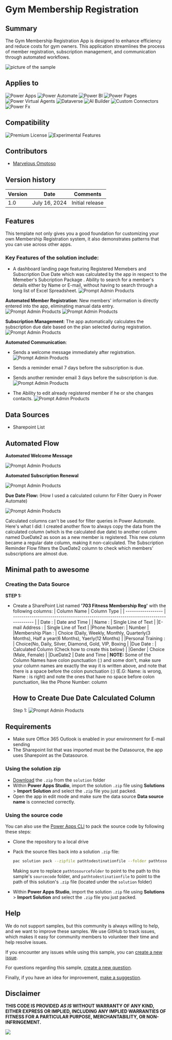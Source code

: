 # Gym Membership Registration

## Summary

The Gym Membership Registration App is designed to enhance efficiency and reduce costs for gym owners. This application streamlines the process of member registration, subscription management, and communication through automated workflows.

![picture of the sample](assets/LandingPage.PNG)

## Applies to

![Power Apps](https://img.shields.io/badge/Power%20Apps-Yes-green "Yes")
![Power Automate](https://img.shields.io/badge/Power%20Automate-Yes-green "Yes")
![Power BI](https://img.shields.io/badge/Power%20BI-No-red "No")
![Power Pages](https://img.shields.io/badge/Power%20Pages-No-red "No")
![Power Virtual Agents](https://img.shields.io/badge/Power%20Virtual%20Agents-No-red "No")
![Dataverse](https://img.shields.io/badge/Dataverse-No-red "No")
![AI Builder](https://img.shields.io/badge/AI%20Builder-No-red "No")
![Custom Connectors](https://img.shields.io/badge/Custom%20Connectors-No-red "No")
![Power Fx](https://img.shields.io/badge/Power%20Fx-No-red "No")

## Compatibility

![Premium License](https://img.shields.io/badge/Premium%20License-Not%20Required-red.svg "Premium license not required")
![Experimental Features](https://img.shields.io/badge/Experimental%20Features-Yes-green.svg "Does rely on experimental features")

## Contributors

- [Marvelous Omotoso](https://github.com/Marvelous-O)

## Version history

| Version | Date          | Comments        |
| ------- | ------------- | --------------- |
| 1.0     | July 16, 2024 | Initial release |

## Features

This template not only gives you a good foundation for customizing your own Membership Registration system, it also demonstrates patterns that you can use across other apps.

### Key Features of the solution include:

- A dashboard landing page featuring Registered Memebers and Subscription Due Date which was calculated by the app in respect to the Memeber's Subcription Package . Ability to search for a member's details either by Name or E-mail, without having to search through a long list of Excel Spreadsheet.
  ![Prompt Admin Products](assets/LandingPage.PNG)

**Automated Member Registration**: New members' information is directly entered into the app, eliminating manual data entry.
![Prompt Admin Products](assets/NewReg1.PNG)
![Prompt Admin Products](assets/NewReg2.PNG)

**Subscription Management**: The app automatically calculates the subscription due date based on the plan selected during registration.
![Prompt Admin Products](assets/EditScreen.PNG)

**Automated Communication**:

- Sends a welcome message immediately after registration.
  ![Prompt Admin Products](assets/EmailScreenshot.PNG)

- Sends a reminder email 7 days before the subscription is due.
- Sends another reminder email 3 days before the subscription is due.
  ![Prompt Admin Products](assets/RenewalEmail.PNG)

* The Ability to edit already registered member if he or she changes contacts.
  ![Prompt Admin Products](assets/EditScreen.PNG)

## Data Sources

- Sharepoint List

## Automated Flow

**Automated Welcome Message**

![Prompt Admin Products](assets/FlowForWelcomeMessage.png)

**Automated Subscription Renewal**

![Prompt Admin Products](assets/SubscriptionRenewalFlow.png)

**Due Date Flow:** (How I used a calculated column for Filter Query in Power Automate)

![Prompt Admin Products](assets/DueDateFlow.png)

Calculated columns can't be used for filter queries in Power Automate. Here's what I did: I created another flow to always copy the data from the calculated column (which is the calculated due date) to another column named DueDate2 as soon as a new member is registered. This new column became a regular date column, making it non-calculated. The Subscription Reminder Flow filters the DueDate2 column to check which members' subscriptions are almost due.

## Minimal path to awesome

### Creating the Data Source
**STEP 1:**
* Create a SharePoint List named **'703 Fitness Membership Reg'**  with the following columns:
  | Column Name         | Column Type                                                                                   |
  | ------------------  | ------------------------------------------------------------------------------------          |
  | Date :              | Date and Time                                                                                 |
  | Name :              | Single Line of Text                                                                           |
  |E-mail Address :     | Single Line of Text                                                                           |
  |Phone Number:        | Number                                                                                        |
  |Membership Plan :    | Choice (Daily, Weekly, Monthly, Quarterly(3 Months), Half a year(6 Months), Yaerly(12 Months) |
  |Personal Training :  | Choice(No, Daily, Silver, Diamond, Gold, VIP, Boxing                                          |
  |Due Date :           | Calculated Column (Check how to create this below)                                            |
  |Gender               | Choice (Male, Female)                                                                         |
  |DueDate2             |  Date and Time                                                                                |
**NOTE:** Some of the Column Names have colon punctuation (:) and some don't, make sure your column names are exactly the way it is written above, and note that there is a space before the colon punctuation (:) (E.G: Name: is wrong, Name : is right) and note the ones that have no space before colon punctuation, like the Phone Number: column
  
  ## How to Create Due Date Calculated Column
  
  Step 1:
  ![Prompt Admin Products](assets/Due-Date-Step-1.png)
  


## Requirements
* Make sure Office 365 Outlook is enabled in your environment for E-mail sending
* The Sharepoint list that was imported must be the Datasource, the app uses Sharepoint as the Datasource.
<!--
PRO TIP:

For commands, use the `code syntax`

For button labels, page names, dialog names, etc. as they appear on the screen, use **Bold**

Don't use "click", use "select" or "use"

As tempting as it may be, don't just use images to describe the steps. Let's be as inclusive as possible and think about accessibility.

-->

### Using the solution zip

- [Download](./solution/GymMembershipRegistration_1_0_0_2.zip) the `.zip` from the `solution` folder
- Within **Power Apps Studio**, import the solution `.zip` file using **Solutions** > **Import Solution** and select the `.zip` file you just packed.
- Open the app in edit mode and make sure the data source **Data source name** is connected correctly.

### Using the source code

You can also use the [Power Apps CLI](https://docs.microsoft.com/powerapps/developer/data-platform/powerapps-cli) to pack the source code by following these steps:

- Clone the repository to a local drive
- Pack the source files back into a solution `.zip` file:

  ```bash
  pac solution pack --zipfile pathtodestinationfile --folder pathtosourcefolder --processCanvasApps
  ```

  Making sure to replace `pathtosourcefolder` to point to the path to this sample's `sourcecode` folder, and `pathtodestinationfile` to point to the path of this solution's `.zip` file (located under the `solution` folder)

- Within **Power Apps Studio**, import the solution `.zip` file using **Solutions** > **Import Solution** and select the `.zip` file you just packed.
<!--
RESERVED FOR REPO MAINTAINERS

We'll add the video from the community call recording here

## Video

[![YouTube video title](./assets/video-thumbnail.jpg)](https://www.youtube.com/watch?v=XXXXX "YouTube video title")
-->

## Help

We do not support samples, but this community is always willing to help, and we want to improve these samples. We use GitHub to track issues, which makes it easy for community members to volunteer their time and help resolve issues.

If you encounter any issues while using this sample, you can [create a new issue](https://github.com/pnp/powerapps-samples/issues/new?assignees=&labels=Needs%3A+Triage+%3Amag%3A%2Ctype%3Abug-suspected&template=bug-report.yml&sample=Gym-Membership-Registration&authors=@Marvelous-O&title=Gym-Membership-Registration%20-%20).

For questions regarding this sample, [create a new question](https://github.com/pnp/powerapps-samples/issues/new?assignees=&labels=Needs%3A+Triage+%3Amag%3A%2Ctype%3Abug-suspected&template=question.yml&sample=Gym-Membership-Registration&authors=@Marvelous-O&title=Gym-Membership-Registration%20-%20).

Finally, if you have an idea for improvement, [make a suggestion](https://github.com/pnp/powerapps-samples/issues/new?assignees=&labels=Needs%3A+Triage+%3Amag%3A%2Ctype%3Abug-suspected&template=suggestion.yml&sample=YGym-Membership-Registration&authors=@Marvelous-O&title=Gym-Membership-Registration%20-%20).

## Disclaimer

**THIS CODE IS PROVIDED _AS IS_ WITHOUT WARRANTY OF ANY KIND, EITHER EXPRESS OR IMPLIED, INCLUDING ANY IMPLIED WARRANTIES OF FITNESS FOR A PARTICULAR PURPOSE, MERCHANTABILITY, OR NON-INFRINGEMENT.**

<img src="https://m365-visitor-stats.azurewebsites.net/powerplatform-samples/samples/Gym-Membership-Registration"  aria-hidden="true" />
